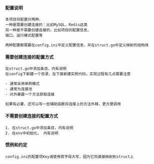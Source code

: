 #### 配置说明

    本项目将配置分两种，
    一种是需要创建连接的：比如MySQL，Redis这类
    另一种是不需要创建连接的，比如项目的配置信息，
    端口，运行模式配置等
    
    两种配置都需要在config.ini中定义配置信息，并在struct.go中定义映射的结构体
    
#### 需要创建连接的配置方式

    在struct.go中添加条目，内有说明
    在config下新建一个目录，在下面新建实例代码，实现过程有几点需要注意
    
    - 通常采用单例模式
    - 通常为连接池
    - 对外暴露一个方法获取连接
    
    如果有必要，还可以写一些辅助函数将连接上的方法外移，更方便调用
    
    
#### 不需要创建连接的配置方式

    1. 在struct.go中添加条目，内有说明
    2. 在env中初始化， 内有说明
    
#### 惯例和约定

    config.ini的配置项Key请使用首字母大写，因为它将直接映射到struct上
